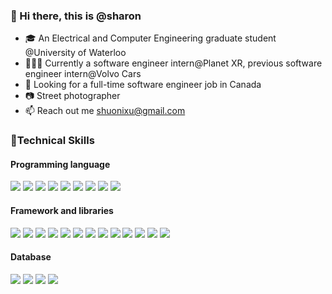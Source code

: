 
### 👋 Hi there, this is @sharon
- 🎓 An Electrical and Computer Engineering graduate student @University of Waterloo
- 👩🏻‍💻 Currently a software engineer intern@Planet XR, previous software engineer intern@Volvo Cars
- 💞️ Looking for a full-time software engineer job in Canada
- 📷 Street photographer
- 📫 Reach out me shuonixu@gmail.com


### 🔧Technical Skills
#### Programming language
<p>
  <img src="https://img.shields.io/badge/Python-3776AB?style=for-the-badge&logo=python&logoColor=white" />
  <img src="https://img.shields.io/badge/HTML5-E34F26?style=for-the-badge&logo=html5&logoColor=white" />
  <img src="https://img.shields.io/badge/CSS3-1572B6?style=for-the-badge&logo=css3&logoColor=white" />
  <img src="https://img.shields.io/badge/JavaScript-323330?style=for-the-badge&logo=javascript&logoColor=F7DF1E" />
<!--   <img src="https://img.shields.io/badge/TypeScript-007ACC?style=for-the-badge&logo=typescript&logoColor=white" /> -->
  <img src="https://img.shields.io/badge/C-00599C?style=for-the-badge&logo=c&logoColor=white" />
  <img src="https://img.shields.io/badge/C%2B%2B-00599C?style=for-the-badge&logo=c%2B%2B&logoColor=white" />
  <img src="https://img.shields.io/badge/C%23-239120?style=for-the-badge&logo=c-sharp&logoColor=white" />
  <img src="https://img.shields.io/badge/Java-ED8B00?style=for-the-badge&logo=java&logoColor=white" />
<!--   <img src="https://img.shields.io/badge/PHP-777BB4?style=for-the-badge&logo=php&logoColor=white" /> -->
<!--   <img src="https://img.shields.io/badge/Swift-FA7343?style=for-the-badge&logo=swift&logoColor=white" /> -->
<!--   <img src="https://img.shields.io/badge/Go-00ADD8?style=for-the-badge&logo=go&logoColor=white" /> -->
<!--   <img src="https://img.shields.io/badge/Ruby-CC342D?style=for-the-badge&logo=ruby&logoColor=white" /> -->
  <img src="https://img.shields.io/badge/json-5E5C5C?style=for-the-badge&logo=json&logoColor=white" />
  
</p>

#### Framework and libraries
<p>
<!--   <img src="https://img.shields.io/badge/React_Native-20232A?style=for-the-badge&logo=react&logoColor=61DAFB" /> -->
  <img src="https://img.shields.io/badge/Node.js-339933?style=for-the-badge&logo=nodedotjs&logoColor=white" />
  <img src="https://img.shields.io/badge/Spring-6DB33F?style=for-the-badge&logo=spring&logoColor=white" />
  <img src="https://img.shields.io/badge/Express.js-000000?style=for-the-badge&logo=express&logoColor=white" />
  <img src="https://img.shields.io/badge/.NET-512BD4?style=for-the-badge&logo=dotnet&logoColor=white" />
  <img src="https://img.shields.io/badge/React-20232A?style=for-the-badge&logo=react&logoColor=61DAFB" />
<!--   <img src="https://img.shields.io/badge/Svelte-4A4A55?style=for-the-badge&logo=svelte&logoColor=FF3E00" /> -->
  <img src="https://img.shields.io/badge/Vue.js-35495E?style=for-the-badge&logo=vuedotjs&logoColor=4FC08D" />
<!--   <img src="https://img.shields.io/badge/Angular-DD0031?style=for-the-badge&logo=angular&logoColor=white" /> -->
<!--   <img src="https://img.shields.io/badge/AngularJS-E23237?style=for-the-badge&logo=angularjs&logoColor=white" /> -->
  <img src="https://img.shields.io/badge/Bootstrap-563D7C?style=for-the-badge&logo=bootstrap&logoColor=white" />
  <img src="https://img.shields.io/badge/Tailwind_CSS-38B2AC?style=for-the-badge&logo=tailwind-css&logoColor=white" />
  <img src="https://img.shields.io/badge/jQuery-0769AD?style=for-the-badge&logo=jquery&logoColor=white" />
  <img src="https://img.shields.io/badge/Django-092E20?style=for-the-badge&logo=django&logoColor=white" />
<!--   <img src="https://img.shields.io/badge/Ruby_on_Rails-CC0000?style=for-the-badge&logo=ruby-on-rails&logoColor=white" /> -->
<!--   <img src="https://img.shields.io/badge/Laravel-FF2D20?style=for-the-badge&logo=laravel&logoColor=white" /> -->
  <img src="https://img.shields.io/badge/Flask-000000?style=for-the-badge&logo=flask&logoColor=white" />
<!--   <img src="https://img.shields.io/badge/nuxt.js-00C58E?style=for-the-badge&logo=nuxtdotjs&logoColor=white" /> -->
  <img src="https://img.shields.io/badge/next.js-000000?style=for-the-badge&logo=nextdotjs&logoColor=white" />
 <img src="https://img.shields.io/badge/GraphQl-E10098?style=for-the-badge&logo=graphql&logoColor=white" />
</p>

#### Database

<p>
  <img src="https://img.shields.io/badge/MySQL-00000F?style=for-the-badge&logo=mysql&logoColor=white" />
  <img src="https://img.shields.io/badge/PostgreSQL-316192?style=for-the-badge&logo=postgresql&logoColor=white" />
  <img src="https://img.shields.io/badge/MongoDB-4EA94B?style=for-the-badge&logo=mongodb&logoColor=white" />
  <img src="https://img.shields.io/badge/SQLite-07405E?style=for-the-badge&logo=sqlite&logoColor=white" />
</p>

<!---
sharonuu/sharonuu is a ✨ special ✨ repository because its `README.md` (this file) appears on your GitHub profile.
You can click the Preview link to take a look at your changes.
--->
